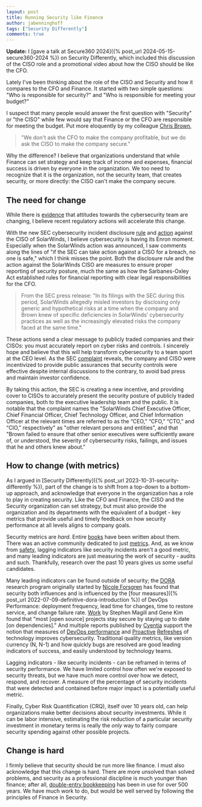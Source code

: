 ```yaml
---
layout: post
title: Running Security like Finance
author: jabenninghoff
tags: ["Security Differently"]
comments: true
---
```

**Update:** I [gave a talk at Secure360 2024]({% post_url  2024-05-15-secure360-2024 %}) on Security Differently, which included this discussion of the CISO role and a promotional video about how the CISO should be like the CFO.

Lately I've been thinking about the role of the CISO and Security and how it compares to the CFO and Finance. It started with two simple questions: "Who is responsible for security?" and "Who is responsible for meeting your budget?"

I suspect that many people would answer the first question with "Security" or "the CISO" while few would say that Finance or the CFO are responsible for meeting the budget. Put more eloquently by my colleague [Chris Brown](https://www.linkedin.com/in/chrisbrownforhire/),

> "We don't ask the CFO to make the company profitable, but we do ask the CISO to make the company secure."

Why the difference? I believe that organizations understand that while Finance can set strategy and keep track of income and expenses, financial success is driven by everyone in the organization. We too need to recognize that it is the organization, not the security team, that creates security, or more directly: the CISO can't make the company secure.

## The need for change

While there is [evidence](https://www.cybsafe.com/press/what-your-workforce-wishes-the-cyber-team-knew/) that attitudes towards the cybersecurity team are changing, I believe recent regulatory actions will accelerate this change.

With the new SEC cybersecurity incident disclosure [rule](https://www.sec.gov/news/press-release/2023-139) and [action](https://www.sec.gov/news/press-release/2023-227) against the CISO of SolarWinds, I believe cybersecurity is having its Enron moment. Especially when the SolarWinds action was announced, I saw comments along the lines of "if the SEC can take action against a CISO for a breach, no one is safe," which I think misses the point. Both the disclosure rule and the action against the SolarWinds CISO are measures to ensure proper reporting of security posture, much the same as how the Sarbanes-Oxley Act established rules for financial reporting with clear legal responsibilities for the CFO.

> From the SEC press release: "In its filings with the SEC during this period, SolarWinds allegedly misled investors by disclosing only generic and hypothetical risks at a time when the company and Brown knew of specific deficiencies in SolarWinds’ cybersecurity practices as well as the increasingly elevated risks the company faced at the same time."

These actions send a clear message to publicly traded companies and their CISOs: you must accurately report on cyber risks and controls. I sincerely hope and believe that this will help transform cybersecurity to a team sport at the CEO level. As the SEC [complaint](https://www.sec.gov/files/litigation/complaints/2023/comp-pr2023-227.pdf) reveals, the company and CISO were incentivized to provide public assurances that security controls were effective despite internal discussions to the contrary, to avoid bad press and maintain investor confidence.

By taking this action, the SEC is creating a new incentive, and providing cover to CISOs to accurately present the security posture of publicly traded companies, both to the executive leadership team and the public. It is notable that the complaint names the "SolarWinds Chief Executive Officer, Chief Financial Officer, Chief Technology Officer, and Chief Information Officer at the relevant times are referred to as the “CEO,” “CFO,” “CTO,” and “CIO,” respectively" as "other relevant persons and entities", and that "Brown failed to ensure that other senior executives were sufficiently aware of, or understood, the severity of cybersecurity risks, failings, and issues that he and others knew about."

## How to change (with metrics)

As I argued in [Security Differently]({% post_url 2023-10-31-security-differently %}), part of the change is to shift from a top-down to a bottom-up approach, and acknowledge that everyone in the organization has a role to play in creating security. Like the CFO and Finance, the CISO and the Security organization can set strategy, but must also provide the organization and its departments with the equivalent of a budget - key metrics that provide useful and timely feedback on how security performance at all levels aligns to company goals.

Security metrics are *hard*. Entire [books](https://www.goodreads.com/book/show/549267.Security_Metrics) have been written about them. There was an active community dedicated to just [metrics](https://www.securitymetrics.org). And, as we know from [safety](https://safetyofwork.com/episodes/ep74-is-a-capacity-index-a-good-replacement-for-incident-count-safety-metrics/transcript), lagging indicators like security incidents aren't a good metric, and many leading indicators are just measuring the work of security - audits and such. Thankfully, research over the past 10 years gives us some useful candidates.

Many leading indicators can be found outside of security; the [DORA](https://dora.dev/research/) research program originally started by [Nicole Forsgren](https://www.linkedin.com/in/nicolefv/) has found that security both influences and is influenced by the [four measures]({% post_url 2022-07-09-definitive-dora-introduction %}) of DevOps Performance: deployment frequency, lead time for changes, time to restore service, and change failure rate. [Work](https://www.youtube.com/watch?v=YoWkuFzEYFs) by Stephen Magill and Gene Kim found that "most [open source] projects stay secure by staying up to date [on dependencies]." And multiple reports published by [Cyentia](https://www.cyentia.com) support the notion that measures of [DevOps performance](https://www.veracode.com/sites/default/files/pdf/resources/ipapers/state-of-software-security-volume-9/index.html) and [Proactive](https://www.cisco.com/c/en/us/products/security/security-outcomes-report-vol-1.html) [Refreshes](https://www.cisco.com/c/en/us/products/security/security-outcomes-report-vol-2.html) of technology improves  cybersecurity. Traditional quality metrics, like version currency (N, N-1) and how quickly bugs are resolved are good leading indicators of success, and easily understood by technology teams.

Lagging indicators - like security incidents - can be reframed in terms of security performance. We have limited control how often we're exposed to security threats, but we have much more control over how we detect, respond, and recover. A measure of the percentage of security incidents that were detected and contained before major impact is a potentially useful metric.

Finally, Cyber Risk Quantification (CRQ), itself over 10 years old, can help organizations make better decisions about security investments. While it can be labor intensive, estimating the risk reduction of a particular security investment in monetary terms is really the *only* way to fairly compare security spending against other possible projects.

## Change is hard

I firmly believe that security should be run more like finance. I must also acknowledge that this change is hard. There are more unsolved than solved problems, and security as a professional discipline is much younger than finance; after all, [double-entry bookkeeping](https://en.wikipedia.org/wiki/Double-entry_bookkeeping) has been in use for over 500 years. We have much work to do, but would be well served by following the principles of Finance in Security.
